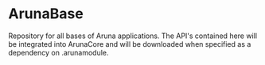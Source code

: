 # ArunaBase
Repository for all bases of Aruna applications. The API's contained here will be integrated into ArunaCore and will be downloaded when specified as a dependency on .arunamodule.
